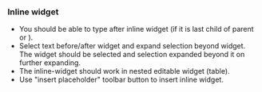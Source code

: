 ### Inline widget

* You should be able to type after inline widget (if it is last child of parent <heading> or <paragraph>).
* Select text before/after widget and expand selection beyond widget. The widget should be selected and selection expanded beyond it on further expanding.
* The inline-widget should work in nested editable widget (table).
* Use "insert placeholder" toolbar button to insert inline widget.
